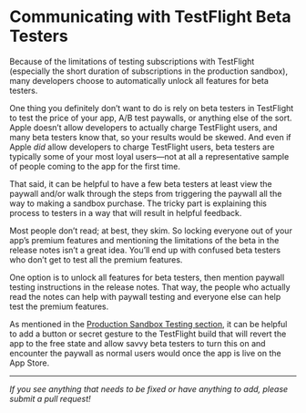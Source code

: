 # Communicating with TestFlight Beta Testers

Because of the limitations of testing subscriptions with TestFlight (especially the short duration of subscriptions in the production sandbox), many developers choose to automatically unlock all features for beta testers.

One thing you definitely don’t want to do is rely on beta testers in TestFlight to test the price of your app, A/B test paywalls, or anything else of the sort. Apple doesn’t allow developers to actually charge TestFlight users, and many beta testers know that, so your results would be skewed. And even if Apple _did_ allow developers to charge TestFlight users, beta testers are typically some of your most loyal users—not at all a representative sample of people coming to the app for the first time.

That said, it can be helpful to have a few beta testers at least view the paywall and/or walk through the steps from triggering the paywall all the way to making a sandbox purchase. The tricky part is explaining this process to testers in a way that will result in helpful feedback.

Most people don’t read; at best, they skim. So locking everyone out of your app’s premium features and mentioning the limitations of the beta in the release notes isn’t a great idea. You’ll end up with confused beta testers who don’t get to test all the premium features.

One option is to unlock all features for beta testers, then mention paywall testing instructions in the release notes. That way, the people who actually read the notes can help with paywall testing and everyone else can help test the premium features.

As mentioned in the [Production Sandbox Testing section](https://github.com/RevenueCat/iOS-Subscription-Testing/blob/master/basics/testflight.md), it can be helpful to add a button or secret gesture to the TestFlight build that will revert the app to the free state and allow savvy beta testers to turn this on and encounter the paywall as normal users would once the app is live on the App Store. 


___________________________________________________________________
_If you see anything that needs to be fixed or have anything to add, please submit a pull request!_
